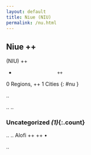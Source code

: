 ```yaml
---
layout: default
title: Niue (NIU)
permalink: /nu.html
---
```



## Niue   ++
(NIU)  ++
-                     ++
0 Regions, ++
1 Cities
{: #nu }

.. 




.. 
.. 


### Uncategorized _(1)_{:.count}


..
..
Alofi  ++
 ++
•




.. 
 
